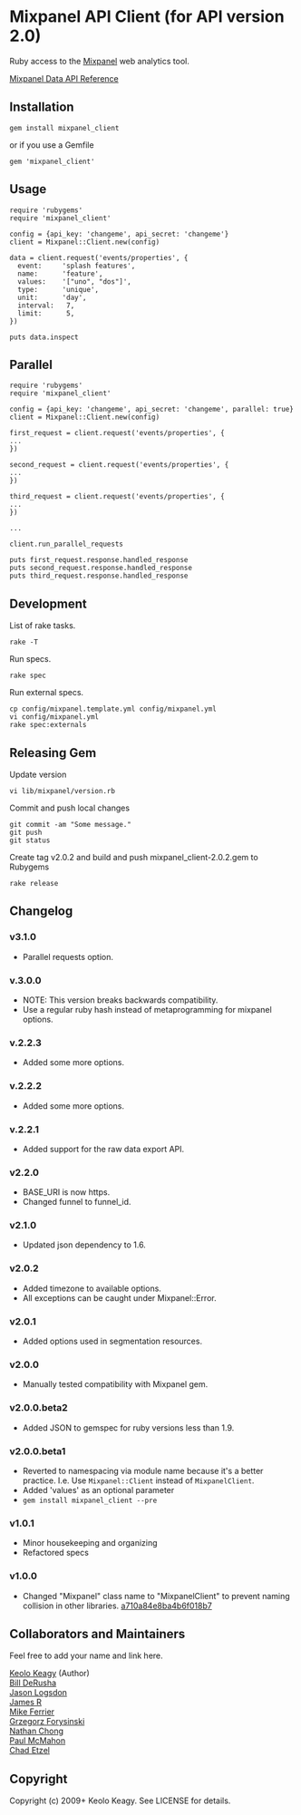 # Mixpanel API Client (for API version 2.0)

Ruby access to the [Mixpanel](http://mixpanel.com/) web analytics tool.

[Mixpanel Data API Reference](https://mixpanel.com/docs/api-documentation/data-export-api)

## Installation

    gem install mixpanel_client
    
or if you use a Gemfile

    gem 'mixpanel_client'

## Usage

    require 'rubygems'
    require 'mixpanel_client'

    config = {api_key: 'changeme', api_secret: 'changeme'}
    client = Mixpanel::Client.new(config)

    data = client.request('events/properties', {
      event:     'splash features',
      name:      'feature',
      values:    '["uno", "dos"]',
      type:      'unique',
      unit:      'day',
      interval:   7,
      limit:      5,
    })

    puts data.inspect

## Parallel

    require 'rubygems'
    require 'mixpanel_client'

    config = {api_key: 'changeme', api_secret: 'changeme', parallel: true}    
    client = Mixpanel::Client.new(config)

    first_request = client.request('events/properties', {
    ...
    })

    second_request = client.request('events/properties', {
    ...
    })

    third_request = client.request('events/properties', {
    ...
    })

    ...
    
    client.run_parallel_requests
    
    puts first_request.response.handled_response
    puts second_request.response.handled_response
    puts third_request.response.handled_response    
    

## Development
List of rake tasks.

    rake -T

Run specs.

    rake spec

Run external specs.

    cp config/mixpanel.template.yml config/mixpanel.yml
    vi config/mixpanel.yml
    rake spec:externals

## Releasing Gem
Update version
  
    vi lib/mixpanel/version.rb

Commit and push local changes
    
    git commit -am "Some message."
    git push
    git status

Create tag v2.0.2 and build and push mixpanel_client-2.0.2.gem to Rubygems
  
    rake release


## Changelog


### v3.1.0
 * Parallel requests option.

### v.3.0.0
 * NOTE: This version breaks backwards compatibility.
 * Use a regular ruby hash instead of metaprogramming for mixpanel options.

### v.2.2.3
 * 	Added some more options.

### v.2.2.2
 * 	Added some more options.

### v.2.2.1
 * 	Added support for the raw data export API.

### v2.2.0
  * BASE_URI is now https.
  * Changed funnel to funnel_id.

### v2.1.0
 * Updated json dependency to 1.6.

### v2.0.2
 * Added timezone to available options.
 * All exceptions can be caught under Mixpanel::Error.

### v2.0.1
 * Added options used in segmentation resources.

### v2.0.0
 * Manually tested compatibility with Mixpanel gem. 

### v2.0.0.beta2
 * Added JSON to gemspec for ruby versions less than 1.9.

### v2.0.0.beta1
 * Reverted to namespacing via module name because it's a better practice.
   I.e. Use `Mixpanel::Client` instead of `MixpanelClient`.
 * Added 'values' as an optional parameter
 * `gem install mixpanel_client --pre`

### v1.0.1
 * Minor housekeeping and organizing
 * Refactored specs

### v1.0.0
 * Changed "Mixpanel" class name to "MixpanelClient" to prevent naming collision in other 
   libraries. [a710a84e8ba4b6f018b7](https://github.com/keolo/mixpanel_client/commit/a710a84e8ba4b6f018b7404ab9fabc8f08b4a4f3)

## Collaborators and Maintainers
Feel free to add your name and link here.

[Keolo Keagy](http://github.com/keolo) (Author)  
[Bill DeRusha](https://github.com/bderusha)  
[Jason Logsdon](https://github.com/jasonlogsdon)  
[James R](https://github.com/Cev)  
[Mike Ferrier](http://github.com/mferrier)  
[Grzegorz Forysinski](http://github.com/railwaymen)  
[Nathan Chong](http://github.com/paramaw)  
[Paul McMahon](http://github.com/pwim)  
[Chad Etzel](http://github.com/jazzychad)

## Copyright

Copyright (c) 2009+ Keolo Keagy. See LICENSE for details.
